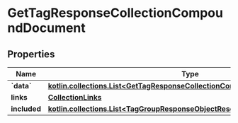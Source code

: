
# GetTagResponseCollectionCompoundDocument

## Properties
| Name | Type | Description | Notes |
| ------------ | ------------- | ------------- | ------------- |
| **&#x60;data&#x60;** | [**kotlin.collections.List&lt;GetTagResponseCollectionCompoundDocumentDataInner&gt;**](GetTagResponseCollectionCompoundDocumentDataInner.md) |  |  |
| **links** | [**CollectionLinks**](CollectionLinks.md) |  |  [optional] |
| **included** | [**kotlin.collections.List&lt;TagGroupResponseObjectResource&gt;**](TagGroupResponseObjectResource.md) |  |  [optional] |



